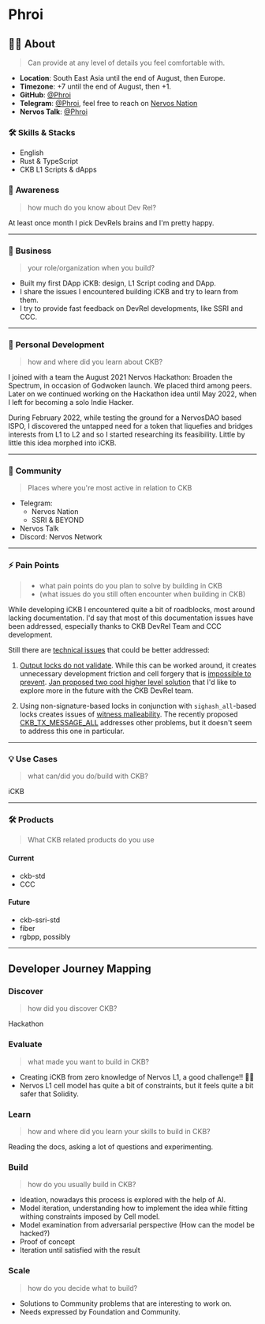 # Phroi

## 🧑‍💻 **About**

> Can provide at any level of details you feel comfortable with.

- **Location**: South East Asia until the end of August, then Europe.
- **Timezone**: +7 until the end of August, then +1.
- **GitHub**: [@Phroi](https://github.com/Phroi)
- **Telegram**: [@Phroi](https://t.me/Phroi), feel free to reach on [Nervos Nation](https://t.me/NervosNation/307406)
- **Nervos Talk**: [@Phroi](https://talk.nervos.org/u/phroi/)

### **🛠️ Skills & Stacks**

- English
- Rust & TypeScript
- CKB L1 Scripts & dApps

### 🧠 **Awareness**

> how much do you know about Dev Rel?

At least once month I pick DevRels brains and I'm pretty happy.

---

### 💼 **Business**

> your role/organization when you build?

- Built my first DApp iCKB: design, L1 Script coding and DApp.
- I share the issues I encountered building iCKB and try to learn from them.
- I try to provide fast feedback on DevRel developments, like SSRI and CCC.

---

### 🚀 **Personal Development**

> how and where did you learn about CKB?

I joined with a team the August 2021 Nervos Hackathon: Broaden the Spectrum, in occasion of Godwoken launch. We placed third among peers. Later on we continued working on the Hackathon idea until May 2022, when I left for becoming a solo Indie Hacker.

During February 2022, while testing the ground for a NervosDAO based ISPO, I discovered the untapped need for a token that liquefies and bridges interests from L1 to L2 and so I started researching its feasibility. Little by little this idea morphed into iCKB.

---

### 🤝 **Community**

> Places where you're most active in relation to CKB

- Telegram:
  - Nervos Nation
  - SSRI & BEYOND
- Nervos Talk
- Discord: Nervos Network

---

### ⚡ **Pain Points**

> - what pain points do you plan to solve by building in CKB
> - (what issues do you still often encounter when building in CKB)

While developing iCKB I encountered quite a bit of roadblocks, most around lacking documentation. I'd say that most of this documentation issues have been addressed, especially thanks to CKB DevRel Team and CCC development.

Still there are [technical issues](https://github.com/ickb/whitepaper/issues) that could be better addressed:

1. [Output locks do not validate](https://talk.nervos.org/t/nip-allow-some-output-lock-scripts-to-validate/8636). While this can be worked around, it creates unnecessary development friction and cell forgery that is [impossible to prevent](https://github.com/ickb/whitepaper/issues/19). [Jan proposed two cool higher level solution](https://github.com/ickb/whitepaper/issues/19#issuecomment-2647172045) that I'd like to explore more in the future with the CKB DevRel team.

2. Using non-signature-based locks in conjunction with `sighash_all`-based locks creates issues of [witness malleability](https://github.com/ickb/whitepaper/issues/22). The recently proposed [CKB_TX_MESSAGE_ALL](https://github.com/nervosnetwork/rfcs/pull/446) addresses other problems, but it doesn't seem to address this one in particular.

---

### 💡 **Use Cases**

> what can/did you do/build with CKB?

iCKB

---

### 🛠️ **Products**

> What CKB related products do you use

#### Current

- ckb-std
- CCC

#### Future

- ckb-ssri-std
- fiber
- rgbpp, possibly

---

## Developer Journey Mapping

### Discover

> how did you discover CKB?

Hackathon

### Evaluate

> what made you want to build in CKB?

- Creating iCKB from zero knowledge of Nervos L1, a good challenge!! 💪😁
- Nervos L1 cell model has quite a bit of constraints, but it feels quite a bit safer that Solidity.

### Learn

> how and where did you learn your skills to build in CKB?

Reading the docs, asking a lot of questions and experimenting.

### Build

> how do you usually build in CKB?

- Ideation, nowadays this process is explored with the help of AI.
- Model iteration, understanding how to implement the idea while fitting withing constraints imposed by Cell model.
- Model examination from adversarial perspective (How can the model be hacked?)
- Proof of concept
- Iteration until satisfied with the result

### Scale

> how do you decide what to build?

- Solutions to Community problems that are interesting to work on.
- Needs expressed by Foundation and Community.
